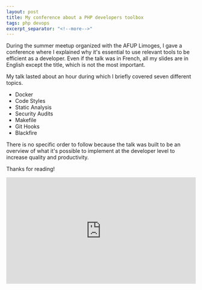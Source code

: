 ```yaml
---
layout: post
title: My conference about a PHP developers toolbox
tags: php devops
excerpt_separator: "<!--more-->"
---
```


During the summer meetup organized with the AFUP Limoges, I gave a conference where I explained why it's essential to
use relevant tools to be efficient as a developer. Even if the talk was in French, all my slides are in English except
the title, which is not the most important.

<!--more-->

My talk lasted about an hour during which I briefly covered seven different topics.
* Docker
* Code Styles
* Static Analysis
* Security Audits
* Makefile
* Git Hooks
* Blackfire

There is no specific order to follow because the talk was built to be an overview of what it's possible to implement at
the developer level to increase quality and productivity.

Thanks for reading!

<div style="left: 0; width: 100%; height: 0; position: relative; padding-bottom: 56.1972%;">
    <iframe
        src="https://speakerdeck.com/player/7a47ebcc09674d048919cb08ea982736"
        style="border: 0; top: 0; left: 0; width: 100%; height: 100%; position: absolute;"
        allowfullscreen allow="encrypted-media"></iframe>
</div>
